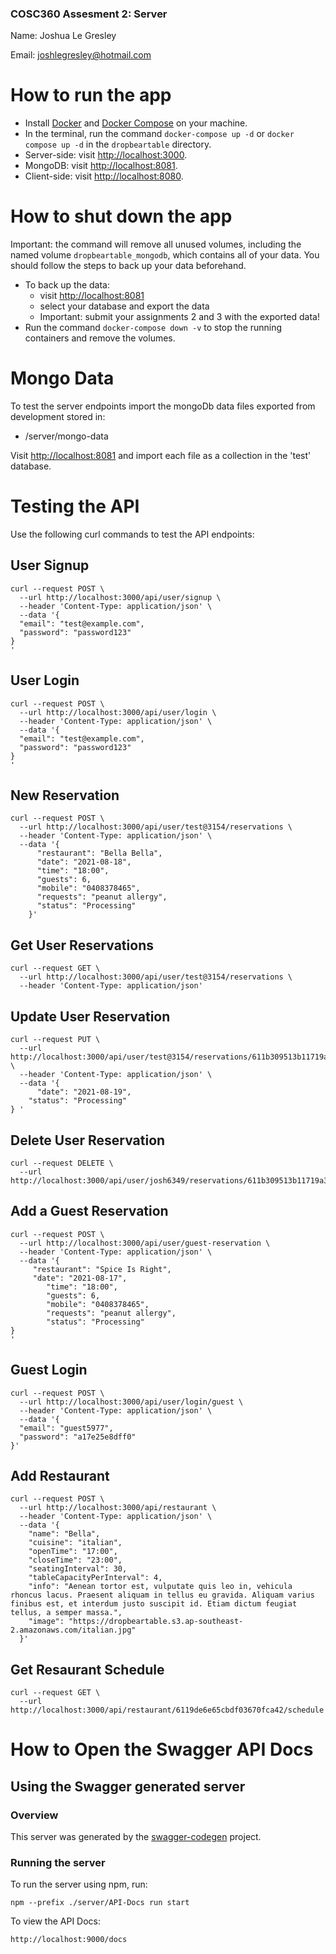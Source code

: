 ###  COSC360 Assesment 2: Server

Name: Joshua Le Gresley

Email: joshlegresley@hotmail.com

# How to run the app
- Install [Docker](https://www.docker.com/products/docker-desktop) and [Docker Compose](https://docs.docker.com/compose/install/) on your machine.
- In the terminal, run the command `docker-compose up -d` or `docker compose up -d` in the `dropbeartable` directory.
- Server-side: visit [http://localhost:3000](http://localhost:3000).
- MongoDB: visit [http://localhost:8081](http://localhost:8081).
- Client-side: visit [http://localhost:8080](http://localhost:8080).


# How to shut down the app

Important: the command will remove all unused volumes, including the named volume `dropbeartable_mongodb`, which contains all of your data. You should follow the steps to back up your data beforehand.

- To back up the data:
	- visit [http://localhost:8081](http://localhost:8081)
	- select your database and export the data
	- Important: submit your assignments 2 and 3 with the exported data!
- Run the command `docker-compose down -v` to stop the running containers and remove the volumes.

# Mongo Data
To test the server endpoints import the mongoDb data files exported from development stored in:

- /server/mongo-data

Visit [http://localhost:8081](http://localhost:8081) and import each file as a collection in the 'test' database.

# Testing the API
Use the following curl commands to test the API endpoints:
## User Signup
```
curl --request POST \
  --url http://localhost:3000/api/user/signup \
  --header 'Content-Type: application/json' \
  --data '{
  "email": "test@example.com",
  "password": "password123"
}
'
```
## User Login
```
curl --request POST \
  --url http://localhost:3000/api/user/login \
  --header 'Content-Type: application/json' \
  --data '{
  "email": "test@example.com",
  "password": "password123"
}
'
```
## New Reservation
```
curl --request POST \
  --url http://localhost:3000/api/user/test@3154/reservations \
  --header 'Content-Type: application/json' \
  --data '{
      "restaurant": "Bella Bella",
      "date": "2021-08-18",
      "time": "18:00",
      "guests": 6,
      "mobile": "0408378465",
      "requests": "peanut allergy",
      "status": "Processing"
    }'
```
## Get User Reservations
```
curl --request GET \
  --url http://localhost:3000/api/user/test@3154/reservations \
  --header 'Content-Type: application/json'
```
## Update User Reservation
```
curl --request PUT \
  --url http://localhost:3000/api/user/test@3154/reservations/611b309513b11719a30e41c6 \
  --header 'Content-Type: application/json' \
  --data '{
      "date": "2021-08-19",
	"status": "Processing"
} '
```
## Delete User Reservation
```
curl --request DELETE \
  --url http://localhost:3000/api/user/josh6349/reservations/611b309513b11719a30e41c6
```
## Add a Guest Reservation
```
curl --request POST \
  --url http://localhost:3000/api/user/guest-reservation \
  --header 'Content-Type: application/json' \
  --data '{
	 "restaurant": "Spice Is Right",
	 "date": "2021-08-17",
		"time": "18:00",
		"guests": 6,
		"mobile": "0408378465",
		"requests": "peanut allergy",
		"status": "Processing"
}
'
```
## Guest Login
```
curl --request POST \
  --url http://localhost:3000/api/user/login/guest \
  --header 'Content-Type: application/json' \
  --data '{
  "email": "guest5977",
  "password": "a17e25e8dff0"
}'
```
## Add Restaurant
```
curl --request POST \
  --url http://localhost:3000/api/restaurant \
  --header 'Content-Type: application/json' \
  --data '{
    "name": "Bella",
    "cuisine": "italian",
    "openTime": "17:00",
    "closeTime": "23:00",
    "seatingInterval": 30,
    "tableCapacityPerInterval": 4,
    "info": "Aenean tortor est, vulputate quis leo in, vehicula rhoncus lacus. Praesent aliquam in tellus eu gravida. Aliquam varius finibus est, et interdum justo suscipit id. Etiam dictum feugiat tellus, a semper massa.",
    "image": "https://dropbeartable.s3.ap-southeast-2.amazonaws.com/italian.jpg"
  }'
```
## Get Resaurant Schedule
```
curl --request GET \
  --url http://localhost:3000/api/restaurant/6119de6e65cbdf03670fca42/schedule
```


# How to Open the Swagger API Docs
## Using the Swagger generated server

### Overview
This server was generated by the [swagger-codegen](https://github.com/swagger-api/swagger-codegen) project. 

### Running the server
To run the server using npm, run:

```
npm --prefix ./server/API-Docs run start
```

To view the API Docs:

```
http://localhost:9000/docs
```


